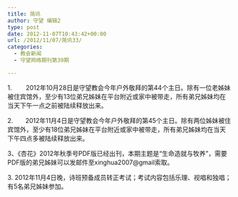 ```yaml
---
title: 简讯
author: 守望 编辑2
type: post
date: 2012-11-07T10:43:42+00:00
url: /2012/11/07/简讯33/
categories:
  - 教会新闻
  - 守望网络期刊第39期

---
```

<p align="left">
  1.        2012年10月28日是守望教会今年户外敬拜的第44个主日。除有一位老姊妹被住宾馆外，至少有13位弟兄姊妹在平台附近或家中被带走，所有弟兄姊妹均在当天下午一点之前被陆续释放出来。
</p>

<p align="left">
  2.       2012年11月4日是守望教会今年户外敬拜的第45个主日。除有两位姊妹被住宾馆外，至少有18位弟兄姊妹在平台附近或家中被带走，所有弟兄姊妹均在当天下午四点多被陆续释放出来。
</p>

<p align="left">
  3、《杏花》2012年秋季号PDF版已经出刊，本期主题是“生命造就与牧养”，需要PDF版的弟兄姊妹可以发邮件至xinghua2007@gmail索取。
</p>

<p align="left">
  3. 2012年11月4日晚，诗班预备成员转正考试；考试内容包括乐理、视唱和独唱；有5名弟兄姊妹参加。
</p>